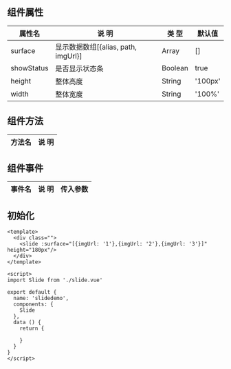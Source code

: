 ## 组件属性

| 属性名      | 说 明         | 类 型 |默认值  |
| ------------- |-----------|------| -----|
| surface | 显示数据数组[{alias, path, imgUrl}] | Array | [] |
| showStatus | 是否显示状态条 | Boolean | true |
| height |  整体高度  | String | '100px' |
| width |  整体宽度 | String | '100%' |

## 组件方法

| 方法名 | 说 明 |
|-------|-------|

## 组件事件

| 事件名 | 说 明 | 传入参数 |
|-------|----------|----|




## 初始化
```
<template>
  <div class="">
    <slide :surface="[{imgUrl: '1'},{imgUrl: '2'},{imgUrl: '3'}]" height="180px"/>
  </div>
</template>

<script>
import Slide from './slide.vue'

export default {
  name: 'slidedemo',
  components: {
    Slide
  },
  data () {
    return {

    }
  }
}
</script>
```
